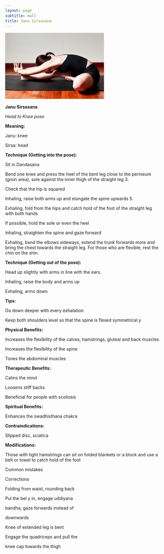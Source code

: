 ```yaml
---
layout: page
subtitle: null
title: Janu Sirsasana
---
```

  <p class="calibre1 text-center">
   <img class="calibre2" src="../../assets/img/index-76_3.jpg"/>
  </p>
  <p class="calibre1">
  </p>
  <p class="calibre1">
   <b class="calibre3">
    Janu Sirsasana
   </b>
  </p>
  <p class="calibre1">
   <i class="calibre4">
    Head to Knee pose
   </i>
  </p>
  <p class="calibre1">
   <b class="calibre3">
   </b>
  </p>
  <p class="calibre1">
   <b class="calibre3">
    Meaning:
   </b>
  </p>
  <p class="calibre1">
   Janu: knee
  </p>
  <p class="calibre1">
   Sirsa: head
  </p>
  <p class="calibre1">
  </p>
  <p class="calibre1">
  </p>
  <p class="calibre1">
   <b class="calibre3">
    Technique (Getting into the pose):
   </b>
  </p>
  <p class="calibre1">
   Sit in Dandasana
  </p>
  <p class="calibre1">
   Bend one knee and press the heel of the bent leg close to the perineum (groin area), sole against the inner thigh of the straight leg 3.
  </p>
  <p class="calibre1">
   Check that the hip is squared
  </p>
  <p class="calibre1">
   Inhaling, raise both arms up and elongate the spine upwards 5.
  </p>
  <p class="calibre1">
   Exhaling, fold from the hips and catch hold of the foot of the straight leg with both hands
  </p>
  <p class="calibre1">
   If possible, hold the sole or even the heel
  </p>
  <p class="calibre1">
   Inhaling, straighten the spine and gaze forward
  </p>
  <p class="calibre1">
   Exhaling,  bend  the  elbows  sideways,  extend  the  trunk  forwards  more and bring the chest towards the straight leg. For those who are flexible, rest the chin on the shin.
  </p>
  <p class="calibre1">
  </p>
  <p class="calibre1">
   <b class="calibre3">
    Technique (Getting out of the pose):
   </b>
  </p>
  <p class="calibre1">
   Head up slightly with arms in line with the ears.
  </p>
  <p class="calibre1">
   Inhaling, raise the body and arms up
  </p>
  <p class="calibre1">
   Exhaling, arms down
  </p>
  <p class="calibre1">
   <b class="calibre3">
   </b>
  </p>
  <p class="calibre1">
   <b class="calibre3">
    Tips:
   </b>
  </p>
  <p class="calibre1">
   Go down deeper with every exhalation
  </p>
  <p class="calibre1">
   Keep both shoulders level so that the spine is flexed symmetrical y
  </p>
  <p class="calibre1">
  </p>
  <p class="calibre1">
   <b class="calibre3">
   </b>
  </p>
  <p class="calibre1">
   <b class="calibre3">
   </b>
  </p>
  <p class="calibre1">
  </p>
  <p class="calibre1">
   <a id="p77">
   </a>
  </p>
  <p class="calibre1">
  </p>
  <p class="calibre1">
   <b class="calibre3">
   </b>
  </p>
  <p class="calibre1">
   <b class="calibre3">
    Physical Benefits:
   </b>
  </p>
  <p class="calibre1">
   Increases  the  flexibility  of  the  calves,  hamstrings,  gluteal  and  back muscles
  </p>
  <p class="calibre1">
   Increases the flexibility of the spine
  </p>
  <p class="calibre1">
   Tones the abdominal muscles
  </p>
  <p class="calibre1">
  </p>
  <p class="calibre1">
   <b class="calibre3">
    Therapeutic
   </b>
   <b class="calibre3">
    Benefits:
   </b>
  </p>
  <p class="calibre1">
   Calms the mind
  </p>
  <p class="calibre1">
   Loosens stiff backs
  </p>
  <p class="calibre1">
   Beneficial for people with scoliosis
  </p>
  <p class="calibre1">
   <b class="calibre3">
   </b>
  </p>
  <p class="calibre1">
   <b class="calibre3">
    Spiritual Benefits:
   </b>
  </p>
  <p class="calibre1">
   Enhances the swadhisthana chakra
  </p>
  <p class="calibre1">
  </p>
  <p class="calibre1">
   <b class="calibre3">
    Contraindications:
   </b>
  </p>
  <p class="calibre1">
   Slipped disc, sciatica
  </p>
  <p class="calibre1">
  </p>
  <p class="calibre1">
   <b class="calibre3">
    Modifications:
   </b>
  </p>
  <p class="calibre1">
   Those with tight hamstrings can sit on folded blankets or a block and use a belt or towel to catch hold of the foot
  </p>
  <p class="calibre1">
   <b class="calibre3">
   </b>
  </p>
  <p class="calibre1">
   Common mistakes
  </p>
  <p class="calibre1">
   Corrections
  </p>
  <p class="calibre1">
   Folding from waist, rounding back
  </p>
  <p class="calibre1">
   Pul  the bel y in, engage uddiyana
  </p>
  <p class="calibre1">
   bandha, gaze forwards instead of
  </p>
  <p class="calibre1">
   downwards
  </p>
  <p class="calibre1">
   Knee of extended leg is bent
  </p>
  <p class="calibre1">
   Engage the quadriceps and pull the
  </p>
  <p class="calibre1">
   knee cap towards the thigh
  </p>
  <p class="calibre1">
   <b class="calibre3">
   </b>
  </p>
  <p class="calibre1">
   <b class="calibre3">
   </b>
  </p>
  <p class="calibre1">
   <b class="calibre3">
   </b>
  </p>
  <p class="calibre1">
  </p>
  <p class="calibre1">
   <b class="calibre3">
   </b>
  </p>
  <p class="calibre1">
  </p>
  <p class="calibre1">
   <a id="p78">
   </a>
  </p>
  <p class="calibre1">
  </p>
